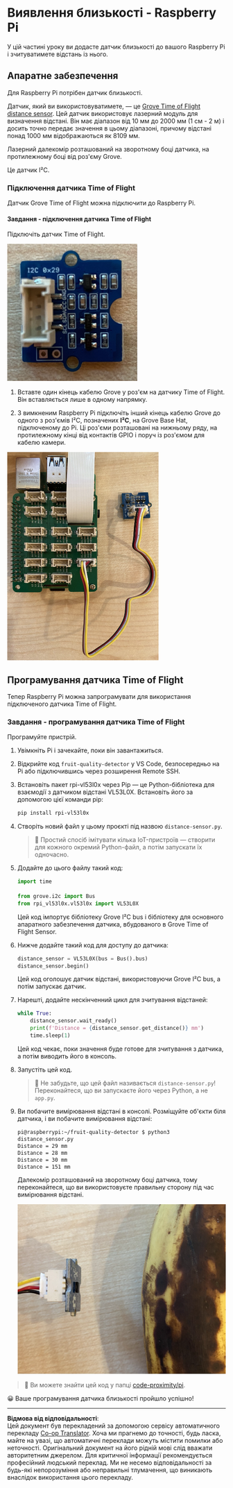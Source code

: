 <!--
CO_OP_TRANSLATOR_METADATA:
{
  "original_hash": "6145a1d791731c8a9d0afd0a1bae5108",
  "translation_date": "2025-08-28T15:54:59+00:00",
  "source_file": "4-manufacturing/lessons/4-trigger-fruit-detector/pi-proximity.md",
  "language_code": "uk"
}
-->
# Виявлення близькості - Raspberry Pi

У цій частині уроку ви додасте датчик близькості до вашого Raspberry Pi і зчитуватимете відстань із нього.

## Апаратне забезпечення

Для Raspberry Pi потрібен датчик близькості.

Датчик, який ви використовуватимете, — це [Grove Time of Flight distance sensor](https://www.seeedstudio.com/Grove-Time-of-Flight-Distance-Sensor-VL53L0X.html). Цей датчик використовує лазерний модуль для визначення відстані. Він має діапазон від 10 мм до 2000 мм (1 см - 2 м) і досить точно передає значення в цьому діапазоні, причому відстані понад 1000 мм відображаються як 8109 мм.

Лазерний далекомір розташований на зворотному боці датчика, на протилежному боці від роз'єму Grove.

Це датчик I²C.

### Підключення датчика Time of Flight

Датчик Grove Time of Flight можна підключити до Raspberry Pi.

#### Завдання - підключення датчика Time of Flight

Підключіть датчик Time of Flight.

![Датчик Grove Time of Flight](../../../../../translated_images/grove-time-of-flight-sensor.d82ff2165bfded9f485de54d8d07195a6270a602696825fca19f629ddfe94e86.uk.png)

1. Вставте один кінець кабелю Grove у роз'єм на датчику Time of Flight. Він вставляється лише в одному напрямку.

1. З вимкненим Raspberry Pi підключіть інший кінець кабелю Grove до одного з роз'ємів I²C, позначених **I²C**, на Grove Base Hat, підключеному до Pi. Ці роз'єми розташовані на нижньому ряду, на протилежному кінці від контактів GPIO і поруч із роз'ємом для кабелю камери.

![Датчик Grove Time of Flight, підключений до роз'єму I²C](../../../../../translated_images/pi-time-of-flight-sensor.58c8dc04eb3bfb57a7c3019f031433ef4d798d4d7603d565afbf6f3802840dba.uk.png)

## Програмування датчика Time of Flight

Тепер Raspberry Pi можна запрограмувати для використання підключеного датчика Time of Flight.

### Завдання - програмування датчика Time of Flight

Програмуйте пристрій.

1. Увімкніть Pi і зачекайте, поки він завантажиться.

1. Відкрийте код `fruit-quality-detector` у VS Code, безпосередньо на Pi або підключившись через розширення Remote SSH.

1. Встановіть пакет rpi-vl53l0x через Pip — це Python-бібліотека для взаємодії з датчиком відстані VL53L0X. Встановіть його за допомогою цієї команди pip:

    ```sh
    pip install rpi-vl53l0x
    ```

1. Створіть новий файл у цьому проєкті під назвою `distance-sensor.py`.

    > 💁 Простий спосіб імітувати кілька IoT-пристроїв — створити для кожного окремий Python-файл, а потім запускати їх одночасно.

1. Додайте до цього файлу такий код:

    ```python
    import time
    
    from grove.i2c import Bus
    from rpi_vl53l0x.vl53l0x import VL53L0X
    ```

    Цей код імпортує бібліотеку Grove I²C bus і бібліотеку для основного апаратного забезпечення датчика, вбудованого в Grove Time of Flight Sensor.

1. Нижче додайте такий код для доступу до датчика:

    ```python
    distance_sensor = VL53L0X(bus = Bus().bus)
    distance_sensor.begin()    
    ```

    Цей код оголошує датчик відстані, використовуючи Grove I²C bus, а потім запускає датчик.

1. Нарешті, додайте нескінченний цикл для зчитування відстаней:

    ```python
    while True:
        distance_sensor.wait_ready()
        print(f'Distance = {distance_sensor.get_distance()} mm')
        time.sleep(1)
    ```

    Цей код чекає, поки значення буде готове для зчитування з датчика, а потім виводить його в консоль.

1. Запустіть цей код.

    > 💁 Не забудьте, що цей файл називається `distance-sensor.py`! Переконайтеся, що ви запускаєте його через Python, а не `app.py`.

1. Ви побачите вимірювання відстані в консолі. Розміщуйте об'єкти біля датчика, і ви побачите вимірювання відстані:

    ```output
    pi@raspberrypi:~/fruit-quality-detector $ python3 distance_sensor.py 
    Distance = 29 mm
    Distance = 28 mm
    Distance = 30 mm
    Distance = 151 mm
    ```

    Далекомір розташований на зворотному боці датчика, тому переконайтеся, що ви використовуєте правильну сторону під час вимірювання відстані.

    ![Далекомір на зворотному боці датчика Time of Flight, спрямований на банан](../../../../../translated_images/time-of-flight-banana.079921ad8b1496e4525dc26b4cdc71a076407aba3e72ba113ba2e38febae92c5.uk.png)

> 💁 Ви можете знайти цей код у папці [code-proximity/pi](../../../../../4-manufacturing/lessons/4-trigger-fruit-detector/code-proximity/pi).

😀 Ваше програмування датчика близькості пройшло успішно!

---

**Відмова від відповідальності**:  
Цей документ був перекладений за допомогою сервісу автоматичного перекладу [Co-op Translator](https://github.com/Azure/co-op-translator). Хоча ми прагнемо до точності, будь ласка, майте на увазі, що автоматичні переклади можуть містити помилки або неточності. Оригінальний документ на його рідній мові слід вважати авторитетним джерелом. Для критичної інформації рекомендується професійний людський переклад. Ми не несемо відповідальності за будь-які непорозуміння або неправильні тлумачення, що виникають внаслідок використання цього перекладу.